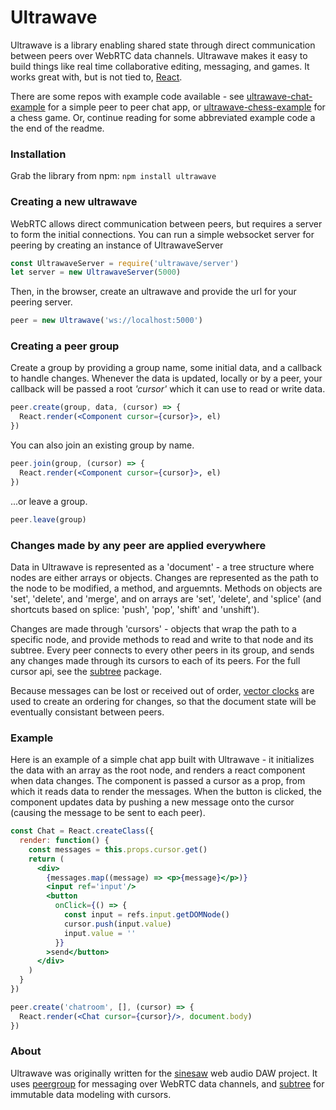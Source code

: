 # Ultrawave

Ultrawave is a library enabling shared state through direct communication between peers over WebRTC data channels.  Ultrawave makes it easy to build things like real time collaborative editing, messaging, and games.  It works great with, but is not tied to, [React](//github.com/facebook/react).

There are some repos with example code available - see [ultrawave-chat-example](//github.com/charlieschwabacher/ultrawave-chat-example) for a simple peer to peer chat app, or [ultrawave-chess-example](//github.com/charlieschwabacher/ultrawave-chess-example) for a chess game.  Or, continue reading for some abbreviated example code a the end of the readme.


### Installation

Grab the library from npm: `npm install ultrawave`


### Creating a new ultrawave

WebRTC allows direct communication between peers, but requires a server to form the initial connections.  You can run a simple websocket server for peering by creating an instance of UltrawaveServer

```javascript
const UltrawaveServer = require('ultrawave/server')
let server = new UltrawaveServer(5000)
```

Then, in the browser, create an ultrawave and provide the url for your peering server.

```javascript
peer = new Ultrawave('ws://localhost:5000')
```


### Creating a peer group

Create a group by providing a group name, some initial data, and a callback to handle changes.  Whenever the data is updated, locally or by a peer, your callback will be passed a root *'cursor'* which it can use to read or write data.

```jsx
peer.create(group, data, (cursor) => {
  React.render(<Component cursor={cursor}>, el)
})
```
You can also join an existing group by name.

```jsx
peer.join(group, (cursor) => {
  React.render(<Component cursor={cursor}>, el)
})
```
...or leave a group.

```javascript
peer.leave(group)
```


### Changes made by any peer are applied everywhere

Data in Ultrawave is represented as a 'document' - a tree structure where nodes are either arrays or objects.  Changes are represented as the path to the node to be modified, a method, and arguemnts.  Methods on objects are 'set', 'delete', and 'merge', and on arrays are 'set', 'delete', and 'splice' (and shortcuts based on splice: 'push', 'pop', 'shift' and 'unshift').

Changes are made through 'cursors' - objects that wrap the path to a specific node, and provide methods to read and write to that node and its subtree.  Every peer connects to every other peers in its group, and sends any changes made through its cursors to each of its peers.  For the full cursor api, see the [subtree](//github.com/charlieschwabacher/subtree) package.

Because messages can be lost or received out of order, [vector clocks](//en.wikipedia.org/wiki/Vector_clock) are used to create an ordering for changes, so that the document state will be eventually consistant between peers.


### Example

Here is an example of a simple chat app built with Ultrawave - it initializes the data with an array as the root node, and renders a react component when data changes.  The component is passed a cursor as a prop, from which it reads data to render the messages.  When the button is clicked, the component updates data by pushing a new message onto the cursor (causing the message to be sent to each peer).

```jsx
const Chat = React.createClass({
  render: function() {
    const messages = this.props.cursor.get()
    return (
      <div>
        {messages.map((message) => <p>{message}</p>)}
        <input ref='input'/>
        <button
          onClick={() => {
            const input = refs.input.getDOMNode()
            cursor.push(input.value)
            input.value = ''
          }}
        >send</button>
      </div>
    )
  }
})

peer.create('chatroom', [], (cursor) => {
  React.render(<Chat cursor={cursor}/>, document.body)
})
```


### About

Ultrawave was originally written for the [sinesaw](//github.com/charlieschwbacher/sinesaw) web audio DAW project.  It uses [peergroup](//github.com/charlieschwabacher/peergroup) for messaging over WebRTC data channels, and [subtree](//github.com/charlieschwabacher/subtree) for immutable data modeling with cursors.
